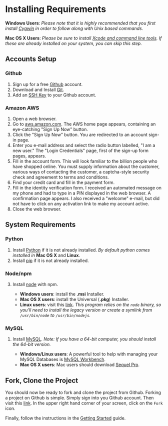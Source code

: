 # Installing Requirements
**Windows Users**:  *Please note that it is highly recommended that you first install
[Cygwin](https://www.cygwin.com/install.html) in order to follow along with Unix based commands.*

**Mac OS X Users**: *Please be sure to install
[Xcode and command line tools](http://stackoverflow.com/questions/9329243/xcode-4-4-and-later-install-command-line-tools).
If these are already installed on your system, you can skip this step.*

## Accounts Setup
### Github
1. Sign up for a free [Github](https://help.github.com/articles/signing-up-for-a-new-github-account) account.
2. Download and Install [Git](https://help.github.com/articles/set-up-git).
3. Add an [SSH Key](https://help.github.com/articles/generating-ssh-keys) to your Github account.

### Amazon AWS
1.  Open a web browser.
2.  Go to [aws.amazon.com](http://aws.amazon.com/). The AWS home page appears, containing an eye-catching
"Sign Up Now" button.
3.  Click the "Sign Up Now" button. You are redirected to an account sign-in page.
4.  Enter you e-mail address and select the radio button labelled, "I am a new user."
The "Login Credentials" page, first of the sign-up form pages, appears.
5.  Fill in the account form. This will look familiar to the billion people who have shopped online.
You must supply information about the customer, various ways of contacting the customer, a captcha-style security
check and agreement to terms and conditions.
6.  Find your credit card and fill in the payment form.
7.  Fill in the identity verification form. I received an automated message on my phone and had to type in a PIN
displayed in the web browser. A confirmation page appears. I also received a "welcome" e-mail, but did not have to
click on any activation link to make my account active.
8.  Close the web browser.

## System Requirements
### Python
1. Install [Python](https://www.python.org/downloads/) if it is not already installed. *By default python comes
installed in* **Mac OS X** and **Linux**.
2. Install [pip](http://pip.readthedocs.org/en/latest/installing.html) if it is not already installed.

### Node/npm
3. Install [node](http://nodejs.org/download/) with npm.

    * **Windows users**: install the **.msi** Installer.
    * **Mac OS X users**: install the Universal (**.pkg**) Installer.
    * **Linux users**: visit this [link](https://github.com/joyent/node/wiki/Installing-Node.js-via-package-manager).
    *This program relies on the `node` binary, so you'll need to install the legacy version or create a symlink from
    `/usr/bin/node` to `/usr/bin/nodejs`.*

### MySQL
1. Install [MySQL](http://dev.mysql.com/downloads/mysql/).
*Note: If you have a 64-bit computer, you should install the 64-bit version.*

    * **Windows/Linux users**: A powerful tool to help with managing your MySQL Databases is
    [MySQL Workbench](http://www.mysql.com/products/workbench/).
    * **Mac OS X users**: Mac users should download [Sequel Pro](http://www.sequelpro.com/).

## Fork, Clone the Project
You should now be ready to fork and clone the project from Github. Forking a project on Github is simple. Simply sign into
you Github account. Then visit this [link](https://github.com/stormpython/insightfl). In the upper right hand corner of
your screen, click on the `Fork` icon.

Finally, follow the instructions in the [Getting Started](https://github.com/stormpython/insightfl#getting-started) guide.
